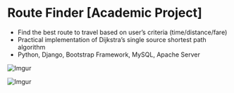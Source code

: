 # Route Finder [Academic Project]

- Find the best route to travel based on user’s criteria (time/distance/fare)
- Practical implementation of Dijkstra’s single source shortest path algorithm
- Python, Django, Bootstrap Framework, MySQL, Apache Server

![Imgur](https://i.imgur.com/f3gMRqT.png)

![Imgur](https://i.imgur.com/t4ic6dZ.png)
